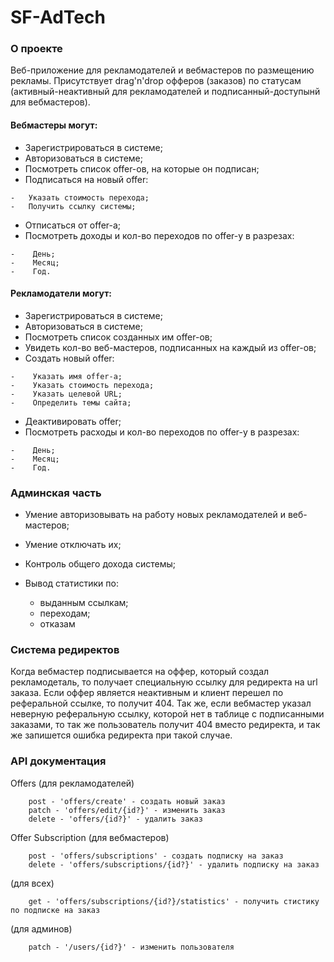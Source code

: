 # SF-AdTech

### О проекте
Веб-приложение для рекламодателей и вебмастеров по размещению рекламы.
Присутствует drag'n'drop офферов (заказов) по статусам (активный-неактивный для рекламодателей и подписанный-доступынй для вебмастеров).

#### Вебмастеры могут:
-    Зарегистрироваться в системе;
-    Авторизоваться в системе;
-    Посмотреть список offer-ов, на которые он подписан;
-    Подписаться на новый offer:

    -   Указать стоимость перехода;
    -   Получить ссылку системы;
-    Отписаться от offer-а;
-    Посмотреть доходы и кол-во переходов по offer-у в разрезах:

    -    День;
    -    Месяц;
    -    Год.

#### Рекламодатели могут:
-    Зарегистрироваться в системе;
-    Авторизоваться в системе;
-    Посмотреть список созданных им offer-ов;
-    Увидеть кол-во веб-мастеров, подписанных на каждый из offer-ов;
-    Создать новый offer:

    -    Указать имя offer-а;
    -    Указать стоимость перехода;
    -    Указать целевой URL;
    -    Определить темы сайта;
-    Деактивировать offer;
-    Посмотреть расходы и кол-во переходов по offer-у в разрезах:

    -    День;
    -    Месяц;
    -    Год.

### Админская часть
- Умение авторизовывать на работу новых рекламодателей и веб-мастеров;
- Умение отключать их;
- Контроль общего дохода системы;
- Вывод статистики по:

    - выданным ссылкам;
    - переходам;
    - отказам


### Система редиректов

Когда вебмастер подписывается на оффер, который создал рекламодеталь, то получает
специальную ссылку для редиректа на url заказа. Если оффер является неактивным и клиент перешел по реферальной ссылке, то получит 404. Так же, если вебмастер указал неверную реферальную ссылку, которой нет в таблице с подписанными заказами, то так же пользователь получит 404 вместо редиректа, и так же запишется ошибка редиректа при такой случае.


### API документация

Offers
(для рекламодателей)
```
    post - 'offers/create' - создать новый заказ
    patch - 'offers/edit/{id?}' - изменить заказ
    delete - 'offers/{id?}' - удалить заказ
```

Offer Subscription
(для вебмастеров)
```
    post - 'offers/subscriptions' - создать подписку на заказ
    delete - 'offers/subscriptions/{id?}' - удалить подписку на заказ
```

(для всех)
```
    get - 'offers/subscriptions/{id?}/statistics' - получить стистику по подписке на заказ
```

(для админов)
```
    patch - '/users/{id?}' - изменить пользователя
```


